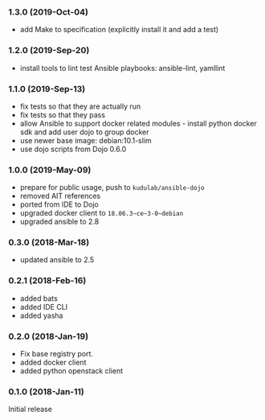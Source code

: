 ### 1.3.0 (2019-Oct-04)

* add Make to specification (explicitly install it and add a test)

### 1.2.0 (2019-Sep-20)

* install tools to lint test Ansible playbooks: ansible-lint, yamllint

### 1.1.0 (2019-Sep-13)

* fix tests so that they are actually run
* fix tests so that they pass
* allow Ansible to support docker related modules - install python docker sdk
 and add user dojo to group docker
* use newer base image: debian:10.1-slim
* use dojo scripts from Dojo 0.6.0

### 1.0.0 (2019-May-09)

 * prepare for public usage, push to `kudulab/ansible-dojo`
 * removed AIT references
 * ported from IDE to Dojo
 * upgraded docker client to `18.06.3~ce~3-0~debian`
 * upgraded ansible to 2.8

### 0.3.0 (2018-Mar-18)

 * updated ansible to 2.5

### 0.2.1 (2018-Feb-16)

 * added bats
 * added IDE CLI
 * added yasha

### 0.2.0 (2018-Jan-19)

 * Fix base registry port.
 * added docker client
 * added python openstack client

### 0.1.0 (2018-Jan-11)

Initial release

